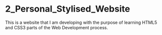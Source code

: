 # 2_Personal_Stylised_Website

This is a website that I am developing with the purpose of learning HTML5 and CSS3 parts of the Web Development process.
